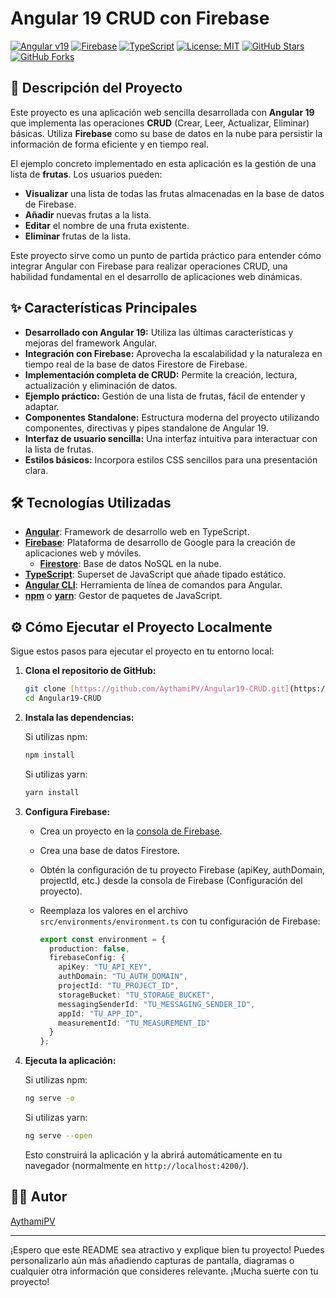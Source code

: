 # Angular 19 CRUD con Firebase

[![Angular v19](https://img.shields.io/badge/Angular-19.x-DD0031?style=flat-square&logo=angular&logoColor=white)](https://angular.io/)
[![Firebase](https://img.shields.io/badge/Firebase-Google_Cloud-FFCA28?style=flat-square&logo=firebase)](https://firebase.google.com/)
[![TypeScript](https://img.shields.io/badge/TypeScript-3178C6?style=flat-square&logo=typescript&logoColor=white)](https://www.typescriptlang.org/)
[![License: MIT](https://img.shields.io/badge/License-MIT-yellow.svg)](https://opensource.org/licenses/MIT)
[![GitHub Stars](https://img.shields.io/github/stars/AythamiPV/Angular19-CRUD?style=social)](https://github.com/AythamiPV/Angular19-CRUD/stargazers)
[![GitHub Forks](https://img.shields.io/github/forks/AythamiPV/Angular19-CRUD?style=social)](https://github.com/AythamiPV/Angular19-CRUD/network/members)

## 🚀 Descripción del Proyecto

Este proyecto es una aplicación web sencilla desarrollada con **Angular 19** que implementa las operaciones **CRUD** (Crear, Leer, Actualizar, Eliminar) básicas. Utiliza **Firebase** como su base de datos en la nube para persistir la información de forma eficiente y en tiempo real.

El ejemplo concreto implementado en esta aplicación es la gestión de una lista de **frutas**. Los usuarios pueden:

* **Visualizar** una lista de todas las frutas almacenadas en la base de datos de Firebase.
* **Añadir** nuevas frutas a la lista.
* **Editar** el nombre de una fruta existente.
* **Eliminar** frutas de la lista.

Este proyecto sirve como un punto de partida práctico para entender cómo integrar Angular con Firebase para realizar operaciones CRUD, una habilidad fundamental en el desarrollo de aplicaciones web dinámicas.

## ✨ Características Principales

* **Desarrollado con Angular 19:** Utiliza las últimas características y mejoras del framework Angular.
* **Integración con Firebase:** Aprovecha la escalabilidad y la naturaleza en tiempo real de la base de datos Firestore de Firebase.
* **Implementación completa de CRUD:** Permite la creación, lectura, actualización y eliminación de datos.
* **Ejemplo práctico:** Gestión de una lista de frutas, fácil de entender y adaptar.
* **Componentes Standalone:** Estructura moderna del proyecto utilizando componentes, directivas y pipes standalone de Angular 19.
* **Interfaz de usuario sencilla:** Una interfaz intuitiva para interactuar con la lista de frutas.
* **Estilos básicos:** Incorpora estilos CSS sencillos para una presentación clara.

## 🛠️ Tecnologías Utilizadas

* **[Angular](https://angular.io/)**: Framework de desarrollo web en TypeScript.
* **[Firebase](https://firebase.google.com/)**: Plataforma de desarrollo de Google para la creación de aplicaciones web y móviles.
    * **[Firestore](https://firebase.google.com/docs/firestore)**: Base de datos NoSQL en la nube.
* **[TypeScript](https://www.typescriptlang.org/)**: Superset de JavaScript que añade tipado estático.
* **[Angular CLI](https://angular.io/cli)**: Herramienta de línea de comandos para Angular.
* **[npm](https://www.npmjs.com/)** o **[yarn](https://yarnpkg.com/)**: Gestor de paquetes de JavaScript.

## ⚙️ Cómo Ejecutar el Proyecto Localmente

Sigue estos pasos para ejecutar el proyecto en tu entorno local:

1.  **Clona el repositorio de GitHub:**

    ```bash
    git clone [https://github.com/AythamiPV/Angular19-CRUD.git](https://github.com/AythamiPV/Angular19-CRUD.git)
    cd Angular19-CRUD
    ```

2.  **Instala las dependencias:**

    Si utilizas npm:

    ```bash
    npm install
    ```

    Si utilizas yarn:

    ```bash
    yarn install
    ```

3.  **Configura Firebase:**
    * Crea un proyecto en la [consola de Firebase](https://console.firebase.google.com/).
    * Crea una base de datos Firestore.
    * Obtén la configuración de tu proyecto Firebase (apiKey, authDomain, projectId, etc.) desde la consola de Firebase (Configuración del proyecto).
    * Reemplaza los valores en el archivo `src/environments/environment.ts` con tu configuración de Firebase:

        ```typescript
        export const environment = {
          production: false,
          firebaseConfig: {
            apiKey: "TU_API_KEY",
            authDomain: "TU_AUTH_DOMAIN",
            projectId: "TU_PROJECT_ID",
            storageBucket: "TU_STORAGE_BUCKET",
            messagingSenderId: "TU_MESSAGING_SENDER_ID",
            appId: "TU_APP_ID",
            measurementId: "TU_MEASUREMENT_ID"
          }
        };
        ```

4.  **Ejecuta la aplicación:**

    Si utilizas npm:

    ```bash
    ng serve -o
    ```

    Si utilizas yarn:

    ```bash
    ng serve --open
    ```

    Esto construirá la aplicación y la abrirá automáticamente en tu navegador (normalmente en `http://localhost:4200/`).

## 🧑‍💻 Autor

[AythamiPV](https://github.com/AythamiPV)

---

¡Espero que este README sea atractivo y explique bien tu proyecto! Puedes personalizarlo aún más añadiendo capturas de pantalla, diagramas o cualquier otra información que consideres relevante. ¡Mucha suerte con tu proyecto!
